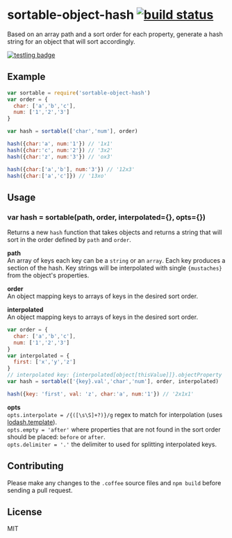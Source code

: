# sortable-object-hash [![build status](https://secure.travis-ci.org/nrw/sortable-object-hash.png)](http://travis-ci.org/nrw/sortable-object-hash)

Based on an array path and a sort order for each property, generate a hash string
for an object that will sort accordingly.

[![testling badge](https://ci.testling.com/nrw/sortable-object-hash.png)](https://ci.testling.com/nrw/sortable-object-hash)

## Example

``` js
var sortable = require('sortable-object-hash')
var order = {
  char: ['a','b','c'],
  num: ['1','2','3']
}

var hash = sortable(['char','num'], order)

hash({char:'a', num:'1'}) // '1x1'
hash({char:'c', num:'2'}) // '3x2'
hash({char:'z', num:'3'}) // 'ox3'

hash({char:['a','b'], num:'3'}) // '12x3'
hash({char:['a','c']}) // '13xo'
```

## Usage

### var hash = sortable(path, order, interpolated={}, opts={})

Returns a new `hash` function that takes objects and returns a string that will
sort in the order defined by `path` and `order`.

**path**  
An array of keys each key can be a `string` or an `array`. Each key produces a
section of the hash. Key strings will be interpolated with single `{mustaches}`
from the object's properties.

**order**  
An object mapping keys to arrays of keys in the desired sort order.

**interpolated**  
An object mapping keys to arrays of keys in the desired sort order.

``` js
var order = {
  char: ['a','b','c'],
  num: ['1','2','3']
}
var interpolated = {
  first: ['x','y','z']
}
// interpolated key: {interpolated[object[thisValue]]}.objectProperty
var hash = sortable(['{key}.val','char','num'], order, interpolated)

hash({key: 'first', val: 'z', char:'a', num:'1'}) // '2x1x1'
```

**opts**  
`opts.interpolate = /{([\s\S]+?)}/g` regex to match for interpolation (uses
[lodash.template](https://www.npmjs.org/package/lodash.template)).  
`opts.empty = 'after'` where properties that are not found in the sort order
should be placed: `before` or `after`.  
`opts.delimiter = '.'` the delimiter to used for splitting interpolated keys.

## Contributing

Please make any changes to the `.coffee` source files and `npm build` before
sending a pull request.

## License

MIT
